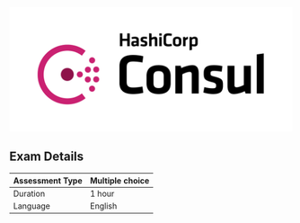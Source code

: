 ![Consul](./Image/Consul_PrimaryLogo_FullColor_RGB.png)

## Exam Details


| Assessment Type | Multiple choice
| --------------- | -------------- |
| Duration | 1 hour
| Language | English